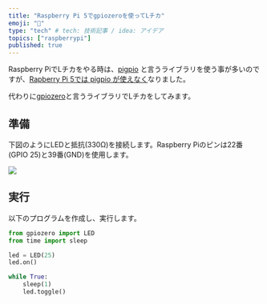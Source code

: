 ```yaml
---
title: "Raspberry Pi 5でgpiozeroを使ってLチカ"
emoji: "🙌"
type: "tech" # tech: 技術記事 / idea: アイデア
topics: ["raspberrypi"]
published: true
---
```


Raspberry PiでLチカをやる時は、[pigpio](https://abyz.me.uk/rpi/pigpio/) と言うライブラリを使う事が多いのですが、[Rapberry Pi 5では pigpio が使えなく](https://github.com/joan2937/pigpio/issues/589)なりました。

代わりに[gpiozero](https://gpiozero.readthedocs.io/en/latest/)と言うライブラリでLチカをしてみます。

## 準備

下図のようにLEDと抵抗(330Ω)を接続します。Raspberry Piのピンは22番(GPIO 25)と39番(GND)を使用します。

![](https://raw.githubusercontent.com/horie-t/omni-mouse/main/docs/images/LChika_Breadboard.svg)

## 実行

以下のプログラムを作成し、実行します。

```python:l_chika.py
from gpiozero import LED
from time import sleep

led = LED(25)
led.on()

while True:
    sleep(1)
    led.toggle()
```